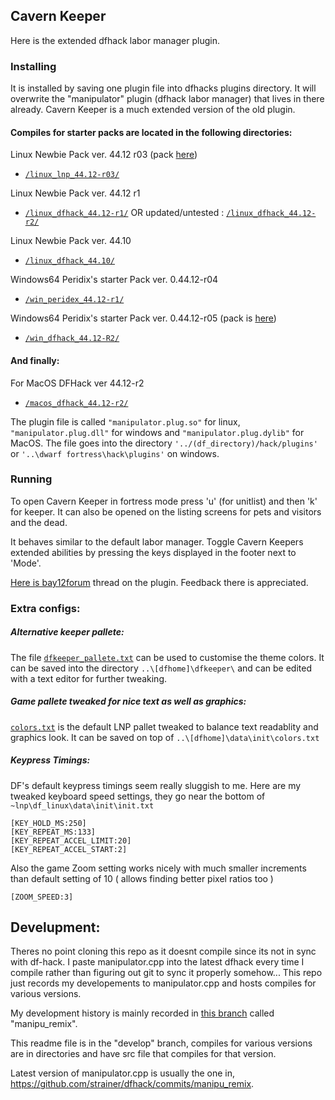 ## Cavern Keeper 

Here is the extended dfhack labor manager plugin.

### Installing

It is installed by saving one plugin file into dfhacks plugins directory.
It will overwrite the "manipulator" plugin (dfhack labor manager) that lives in there already. Cavern Keeper is a much extended version of the old plugin.

#### Compiles for starter packs are located in the following directories:  

Linux Newbie Pack ver. 44.12 r03 (pack [here](http://dffd.bay12games.com/file.php?id=13244))
* [`/linux_lnp_44.12-r03/`](https://github.com/strainer/dfhack/tree/develop/build/feb_df4405/linux_lnp_44.12-r03/)

Linux Newbie Pack ver. 44.12 r1
* [`/linux_dfhack_44.12-r1/`](https://github.com/strainer/dfhack/tree/develop/build/feb_df4405/linux_dfhack_44.12-r1) OR updated/untested : [`/linux_dfhack_44.12-r2/`](https://github.com/strainer/dfhack/tree/develop/build/feb_df4405/linux_dfhack_44.12-r2)

Linux Newbie Pack ver. 44.10
* [`/linux_dfhack_44.10/`](https://github.com/strainer/dfhack/tree/develop/build/feb_df4405/linux_dfhack_44_10)

Windows64 Peridix's starter Pack ver. 0.44.12-r04 
* [`/win_peridex_44.12-r1/`](https://github.com/strainer/dfhack/tree/develop/build/feb_df4405/win_peridex_44.12-r1)

Windows64 Peridix's starter Pack ver. 0.44.12-r05 (pack is [here](http://dffd.bay12games.com/file.php?id=7622))
* [`/win_dfhack_44.12-R2/`](https://github.com/strainer/dfhack/tree/develop/build/feb_df4405/win_dfhack_44.12-R2)

#### And finally:

For MacOS DFHack ver 44.12-r2
* [`/macos_dfhack_44.12-r2/`](https://github.com/strainer/dfhack/tree/develop/build/feb_df4405/macos_dfhack_44.12-r2)

The plugin file is called `"manipulator.plug.so"` for linux, `"manipulator.plug.dll"` for windows and `"manipulator.plug.dylib"` for MacOS. The file goes into the directory `'../(df_directory)/hack/plugins'` or `'..\dwarf fortress\hack\plugins'` on windows.


### Running

To open Cavern Keeper in fortress mode press 'u' (for unitlist) and then 'k' for keeper. It can also be opened on the listing screens for pets and visitors and the dead.

It behaves similar to the default labor manager. Toggle 
Cavern Keepers extended abilities by pressing the keys
displayed in the footer next to 'Mode'.

[Here is bay12forum](http://www.bay12forums.com/smf/index.php?topic=169329.msg7678623#msg7678623) thread on the plugin. Feedback there is appreciated.


### Extra configs:

##### Alternative keeper pallete:

The file [`dfkeeper_pallete.txt`](https://github.com/strainer/dfhack/tree/develop/build/feb_df4405/dfkeeper_pallete.txt) can be used to customise the theme colors.
It can be saved into the directory `..\[dfhome]\dfkeeper\` and can be edited with a text editor for further tweaking.
 
##### Game pallete tweaked for nice text as well as graphics:

[`colors.txt`](https://github.com/strainer/dfhack/tree/develop/build/feb_df4405/colors.txt) is the default LNP pallet tweaked to balance text readablity and graphics look.
It can be saved on top of `..\[dfhome]\data\init\colors.txt`

##### Keypress Timings:

DF's default keypress timings seem really sluggish to me.
Here are my tweaked keyboard speed settings, they go
near the bottom of `~lnp\df_linux\data\init\init.txt`

```
[KEY_HOLD_MS:250]
[KEY_REPEAT_MS:133]
[KEY_REPEAT_ACCEL_LIMIT:20]
[KEY_REPEAT_ACCEL_START:2]
```

Also the game Zoom setting works nicely with much smaller increments than default setting of 10 ( allows finding better pixel ratios too )
```
[ZOOM_SPEED:3]
```

## Develupment:

Theres no point cloning this repo as it doesnt compile since its not in sync with df-hack. I paste manipulator.cpp into the latest dfhack every time I compile rather than figuring out git to sync it properly somehow... This repo just records my developements to manipulator.cpp and hosts compiles for various versions.

My development history is mainly recorded in [this branch](https://github.com/strainer/dfhack/commits/manipu_remix) called "manipu_remix".

This readme file is in the "develop" branch, compiles for various versions are in directories and have src file that compiles for that version.

Latest version of manipulator.cpp is usually the one in, https://github.com/strainer/dfhack/commits/manipu_remix.